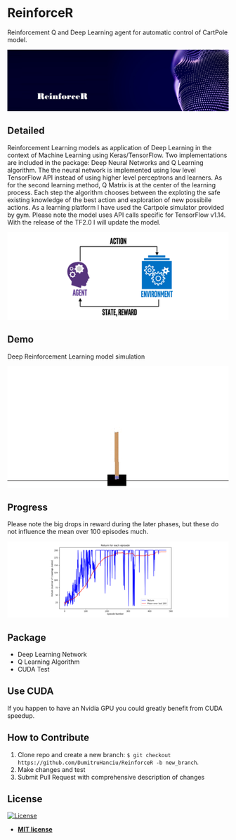 # ReinforceR

Reinforcement Q and Deep Learning agent for automatic control of CartPole model.

<img src="design/reinforcer.jpg?raw=true">

## Detailed
Reinforcement Learning models as application of Deep Learning in the context of Machine Learning using Keras/TensorFlow. Two implementations are included in the package: Deep Neural Networks and Q Learning algorithm. The the neural network is implemented using low level TensorFlow API instead of using higher level perceptrons and learners. As for the second learning method, Q Matrix is at the center of the learning process. Each step the algorithm chooses between the exploting the safe existing knowledge of the best action and exploration of new possibile actions. As a learning platform I have used the Cartpole simulator provided by gym. Please note the model uses API calls specific for TensorFlow v1.14. With the release of the TF2.0 I will update the model.


<img src="design/logo.png?raw=true">

## Demo

Deep Reinforcement Learning model simulation

<img src="design/demo.gif?raw=true">

## Progress

Please note the big drops in reward during the later phases, but these do not influence the mean over 100 episodes much.

<img src="design/learning_progress.png?raw=true">


## Package
- Deep Learning Network
- Q Learning Algorithm
- CUDA Test

## Use CUDA
If you happen to have an Nvidia GPU you could greatly benefit from CUDA speedup.

## How to Contribute

1. Clone repo and create a new branch: `$ git checkout https://github.com/DumitruHanciu/ReinforceR -b new_branch`.
2. Make changes and test
3. Submit Pull Request with comprehensive description of changes

## License

[![License](http://img.shields.io/:license-mit-blue.svg?style=flat-square)](http://badges.mit-license.org)

- **[MIT license](http://opensource.org/licenses/mit-license.php)**

